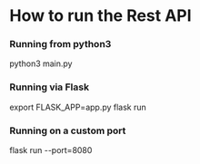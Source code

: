 # How to run the Rest API

### Running from python3
python3 main.py

### Running via Flask
export FLASK_APP=app.py
flask run

### Running on a custom port
flask run --port=8080
